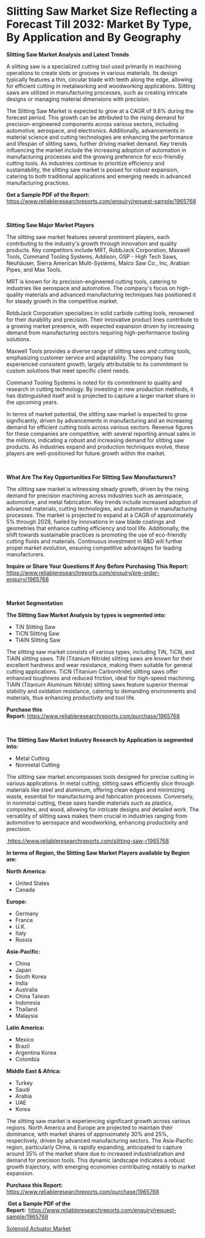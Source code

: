 <p><h1>Slitting Saw Market Size Reflecting a Forecast Till 2032: Market By Type, By Application and By Geography</h1></p><p><strong>Slitting Saw Market Analysis and Latest Trends</strong></p>
<p><p>A slitting saw is a specialized cutting tool used primarily in machining operations to create slots or grooves in various materials. Its design typically features a thin, circular blade with teeth along the edge, allowing for efficient cutting in metalworking and woodworking applications. Slitting saws are utilized in manufacturing processes, such as creating intricate designs or managing material dimensions with precision.</p><p>The Slitting Saw Market is expected to grow at a CAGR of 9.8% during the forecast period. This growth can be attributed to the rising demand for precision-engineered components across various sectors, including automotive, aerospace, and electronics. Additionally, advancements in material science and cutting technologies are enhancing the performance and lifespan of slitting saws, further driving market demand. Key trends influencing the market include the increasing adoption of automation in manufacturing processes and the growing preference for eco-friendly cutting tools. As industries continue to prioritize efficiency and sustainability, the slitting saw market is poised for robust expansion, catering to both traditional applications and emerging needs in advanced manufacturing practices.</p></p>
<p><strong>Get a Sample PDF of the Report:&nbsp;</strong> <a href="https://www.reliableresearchreports.com/enquiry/request-sample/1965768?utm_campaign=2141&utm_medium=2&utm_source=Github&utm_content=ia&utm_term=21022025&utm_id=slitting-saw">https://www.reliableresearchreports.com/enquiry/request-sample/1965768</a></p>
<p>&nbsp;</p>
<p><strong>Slitting Saw Major Market Players</strong></p>
<p><p>The slitting saw market features several prominent players, each contributing to the industry's growth through innovation and quality products. Key competitors include MRT, RobbJack Corporation, Maxwell Tools, Command Tooling Systems, Addison, GSP - High Tech Saws, Neuhäuser, Sierra American Multi-Systems, Malco Saw Co., Inc, Arabian Pipes, and Max Tools.</p><p>MRT is known for its precision-engineered cutting tools, catering to industries like aerospace and automotive. The company's focus on high-quality materials and advanced manufacturing techniques has positioned it for steady growth in the competitive market.</p><p>RobbJack Corporation specializes in solid carbide cutting tools, renowned for their durability and precision. Their innovative product lines contribute to a growing market presence, with expected expansion driven by increasing demand from manufacturing sectors requiring high-performance tooling solutions.</p><p>Maxwell Tools provides a diverse range of slitting saws and cutting tools, emphasizing customer service and adaptability. The company has experienced consistent growth, largely attributable to its commitment to custom solutions that meet specific client needs.</p><p>Command Tooling Systems is noted for its commitment to quality and research in cutting technology. By investing in new production methods, it has distinguished itself and is projected to capture a larger market share in the upcoming years.</p><p>In terms of market potential, the slitting saw market is expected to grow significantly, driven by advancements in manufacturing and an increasing demand for efficient cutting tools across various sectors. Revenue figures for these companies are competitive, with several reporting annual sales in the millions, indicating a robust and increasing demand for slitting saw products. As industries expand and production techniques evolve, these players are well-positioned for future growth within the market.</p></p>
<p>&nbsp;</p>
<p><strong>What Are The Key Opportunities For Slitting Saw Manufacturers?</strong></p>
<p><p>The slitting saw market is witnessing steady growth, driven by the rising demand for precision machining across industries such as aerospace, automotive, and metal fabrication. Key trends include increased adoption of advanced materials, cutting technologies, and automation in manufacturing processes. The market is projected to expand at a CAGR of approximately 5% through 2028, fueled by innovations in saw blade coatings and geometries that enhance cutting efficiency and tool life. Additionally, the shift towards sustainable practices is promoting the use of eco-friendly cutting fluids and materials. Continuous investment in R&D will further propel market evolution, ensuring competitive advantages for leading manufacturers.</p></p>
<p><strong>Inquire or Share Your Questions If Any Before Purchasing This Report:</strong> <a href="https://www.reliableresearchreports.com/enquiry/pre-order-enquiry/1965768?utm_campaign=2141&utm_medium=2&utm_source=Github&utm_content=ia&utm_term=21022025&utm_id=slitting-saw">https://www.reliableresearchreports.com/enquiry/pre-order-enquiry/1965768</a></p>
<p>&nbsp;</p>
<p><strong>Market Segmentation</strong></p>
<p><strong>The Slitting Saw Market Analysis by types is segmented into:</strong></p>
<p><ul><li>TiN Slitting Saw</li><li>TiCN Slitting Saw</li><li>TiAlN Slitting Saw</li></ul></p>
<p><p>The slitting saw market consists of various types, including TiN, TiCN, and TiAlN slitting saws. TiN (Titanium Nitride) slitting saws are known for their excellent hardness and wear resistance, making them suitable for general cutting applications. TiCN (Titanium Carbonitride) slitting saws offer enhanced toughness and reduced friction, ideal for high-speed machining. TiAlN (Titanium Aluminum Nitride) slitting saws feature superior thermal stability and oxidation resistance, catering to demanding environments and materials, thus enhancing productivity and tool life.</p></p>
<p><strong>Purchase this Report:&nbsp;</strong><a href="https://www.reliableresearchreports.com/purchase/1965768?utm_campaign=2141&utm_medium=2&utm_source=Github&utm_content=ia&utm_term=21022025&utm_id=slitting-saw">https://www.reliableresearchreports.com/purchase/1965768</a></p>
<p>&nbsp;</p>
<p><strong>The Slitting Saw Market Industry Research by Application is segmented into:</strong></p>
<p><ul><li>Metal Cutting</li><li>Nonmetal Cutting</li></ul></p>
<p><p>The slitting saw market encompasses tools designed for precise cutting in various applications. In metal cutting, slitting saws efficiently slice through materials like steel and aluminum, offering clean edges and minimizing waste, essential for manufacturing and fabrication processes. Conversely, in nonmetal cutting, these saws handle materials such as plastics, composites, and wood, allowing for intricate designs and detailed work. The versatility of slitting saws makes them crucial in industries ranging from automotive to aerospace and woodworking, enhancing productivity and precision.</p></p>
<p><a href="https://www.reliableresearchreports.com/slitting-saw-r1965768?utm_campaign=2141&utm_medium=2&utm_source=Github&utm_content=ia&utm_term=21022025&utm_id=slitting-saw">&nbsp;https://www.reliableresearchreports.com/slitting-saw-r1965768</a></p>
<p><strong>In terms of Region, the Slitting Saw Market Players available by Region are:</strong></p>
<p>
    <p> <strong> North America: </strong>
        <ul>
            <li>United States</li>
            <li>Canada</li>
        </ul>
        </p> 
    <p> <strong> Europe: </strong>
        <ul>
            <li>Germany</li>
            <li>France</li>
            <li>U.K.</li>
            <li>Italy</li>
            <li>Russia</li>
        </ul>
        </p> 
    <p> <strong> Asia-Pacific: </strong>
        <ul>
            <li>China</li>
            <li>Japan</li>
            <li>South Korea</li>
            <li>India</li>
            <li>Australia</li>
            <li>China Taiwan</li>
            <li>Indonesia</li>
            <li>Thailand</li>
            <li>Malaysia</li>
        </ul>
        </p> 
    <p> <strong> Latin America: </strong>
        <ul>
            <li>Mexico</li>
            <li>Brazil</li>
            <li>Argentina Korea</li>
            <li>Colombia</li>
        </ul>
        </p> 
    <p> <strong> Middle East & Africa: </strong>
        <ul>
            <li>Turkey</li>
            <li>Saudi</li>
            <li>Arabia</li>
            <li>UAE</li>
            <li>Korea</li>
        </ul>
    </p>
    </p>
<p><p>The slitting saw market is experiencing significant growth across various regions. North America and Europe are projected to maintain their dominance, with market shares of approximately 30% and 25%, respectively, driven by advanced manufacturing sectors. The Asia-Pacific region, particularly China, is rapidly expanding, anticipated to capture around 35% of the market share due to increased industrialization and demand for precision tools. This dynamic landscape indicates a robust growth trajectory, with emerging economies contributing notably to market expansion.</p></p>
<p><strong>Purchase this Report: </strong><a href="https://www.reliableresearchreports.com/purchase/1965768?utm_campaign=2141&utm_medium=2&utm_source=Github&utm_content=ia&utm_term=21022025&utm_id=slitting-saw">https://www.reliableresearchreports.com/purchase/1965768</a></p>
<p>&nbsp;<strong>Get a Sample PDF of the Report:&nbsp;&nbsp;</strong><a href="https://www.reliableresearchreports.com/enquiry/request-sample/1965768?utm_campaign=2141&utm_medium=2&utm_source=Github&utm_content=ia&utm_term=21022025&utm_id=slitting-saw">https://www.reliableresearchreports.com/enquiry/request-sample/1965768</a></p>
<p><strong></strong></p>
<p><p><a href="https://github.com/kbollin866/Market-Research-Report-List-1/blob/main/solenoid-actuator-market.md?utm_campaign=2141&utm_medium=2&utm_source=Github&utm_content=ia&utm_term=21022025&utm_id=slitting-saw">Solenoid Actuator Market</a></p></p>